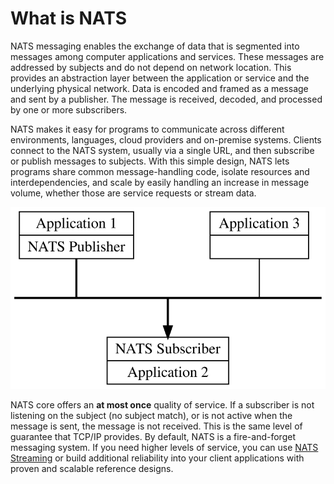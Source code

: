# What is NATS

NATS messaging enables the exchange of data that is segmented into messages among computer applications and services. These messages are addressed by subjects and do not depend on network location. This provides an abstraction layer between the application or service and the underlying physical network. Data is encoded and framed as a message and sent by a publisher. The message is received, decoded, and processed by one or more subscribers.

NATS makes it easy for programs to communicate across different environments, languages, cloud providers and on-premise systems. Clients connect to the NATS system, usually via a single URL, and then subscribe or publish messages to subjects. With this simple design, NATS lets programs share common message-handling code, isolate resources and interdependencies, and scale by easily handling an increase in message volume, whether those are service requests or stream data.

![](/assets/images/intro.svg)

NATS core offers an **at most once** quality of service. If a subscriber is not listening on the subject (no subject match), or is not active when the message is sent, the message is not received. This is the same level of guarantee that TCP/IP provides. By default, NATS is a fire-and-forget messaging system. If you need higher levels of service, you can use [NATS Streaming](/nats_streaming/intro.md) or build additional reliability into your client applications with proven and scalable reference designs.

